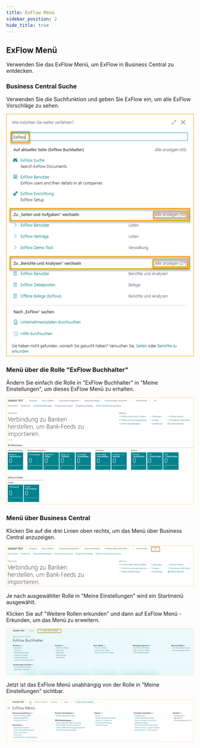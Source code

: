 ```yaml
---
title: ExFlow Menü
sidebar_position: 2
hide_title: true
---
```

## ExFlow Menü

Verwenden Sie das ExFlow Menü, um ExFlow in Business Central zu entdecken.

### Business Central Suche

Verwenden Sie die Suchfunktion und geben Sie ExFlow ein, um alle ExFlow Vorschläge zu sehen.

![Business Central Suche](./../../images/business-central-search-001.png)

### Menü über die Rolle "ExFlow Buchhalter"

Ändern Sie einfach die Rolle in "ExFlow Buchhalter" in "Meine Einstellungen", um dieses ExFlow Menü zu erhalten.

![ExFlow Menü Rolle ExFlow Buchhalter](./../../images/exflow-menu-001.png)

### Menü über Business Central

Klicken Sie auf die drei Linien oben rechts, um das Menü über Business Central anzuzeigen.

![ExFlow Menü](./../../images/exflow-menu-002-extended.png)

Je nach ausgewählter Rolle in "Meine Einstellungen" wird ein Startmenü ausgewählt.

Klicken Sie auf "Weitere Rollen erkunden" und dann auf ExFlow Menü - Erkunden, um das Menü zu erweitern.

![ExFlow Menü](./../../images/exflow-menu-003-extended.png)

Jetzt ist das ExFlow Menü unabhängig von der Rolle in "Meine Einstellungen" sichtbar.

![ExFlow Menü](./../../images/exflow-menu-004-extended.png)

